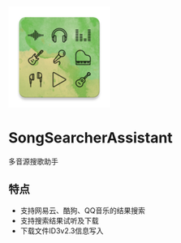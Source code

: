 <img src="https://github.com/popopou/SongSearcherAssistant/blob/master/static/logo.png" width="200"/>

# SongSearcherAssistant
多音源搜歌助手

## 特点

- 支持网易云、酷狗、QQ音乐的结果搜索
- 支持搜索结果试听及下载
- 下载文件ID3v2.3信息写入

